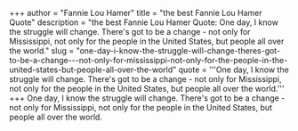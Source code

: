 +++
author = "Fannie Lou Hamer"
title = "the best Fannie Lou Hamer Quote"
description = "the best Fannie Lou Hamer Quote: One day, I know the struggle will change. There's got to be a change - not only for Mississippi, not only for the people in the United States, but people all over the world."
slug = "one-day-i-know-the-struggle-will-change-theres-got-to-be-a-change---not-only-for-mississippi-not-only-for-the-people-in-the-united-states-but-people-all-over-the-world"
quote = '''One day, I know the struggle will change. There's got to be a change - not only for Mississippi, not only for the people in the United States, but people all over the world.'''
+++
One day, I know the struggle will change. There's got to be a change - not only for Mississippi, not only for the people in the United States, but people all over the world.
